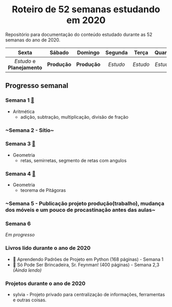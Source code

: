 <h1 align="center">Roteiro de 52 semanas estudando em 2020</h1>

Repositório para documentação do conteúdo estudado durante as 52 semanas do ano de 2020.

| Sexta | Sábado | Domingo | Segunda | Terça | Quarta | Quinta |
|:-:|:-:|:-:|:-:|:-:|:-:|:-:|
|_Estudo_ e **Planejamento**|**Produção**|**Produção**|_Estudo_|_Estudo_|_Estudo_|_Estudo_|

## Progresso semanal

### Semana 1 [:memo:](./week-1/week-1.pdf)
- Aritmética
    - adição, subtração, multiplicação, divisão de fração
### ~Semana 2 - Sítio~
### Semana 3 [:memo:](./week-3/week-3.pdf) 
- Geometria
    - retas, semirretas, segmento de retas com angulos
### Semana 4 [:memo:](./week-4/week-4.pdf) 
- Geometria
  - teorema de Pitágoras
### ~Semana 5 - Publicação projeto produção(trabalho), mudança dos móveis e um pouco de procastinação antes das aulas~
### Semana 6
_Em progresso_

### Livros lido durante o ano de 2020
- :book: Aprendendo Padrões de Projeto em Python (168 páginas) - Semana 1
- :book: Só Pode Ser Brincadeira, Sr. Feynman! (400 páginas) - Semana 2,3 _(Ainda lendo)_

### Projetos durante o ano de 2020
- sylvia - Projeto privado para centralização de informações, ferramentas e outras coisas.
